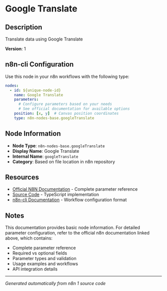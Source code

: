 # Google Translate

## Description

Translate data using Google Translate

**Version**: 1

## n8n-cli Configuration

Use this node in your n8n workflows with the following type:

```yaml
nodes:
  - id: ${unique-node-id}
    name: Google Translate
    parameters:
      # Configure parameters based on your needs
      # See official documentation for available options
    position: [x, y]  # Canvas position coordinates
    type: n8n-nodes-base.googleTranslate
```

## Node Information

- **Node Type**: `n8n-nodes-base.googleTranslate`
- **Display Name**: Google Translate
- **Internal Name**: `googleTranslate`
- **Category**: Based on file location in n8n repository

## Resources

- [Official N8N Documentation](https://docs.n8n.io/integrations/builtin/app-nodes/n8n-nodes-base.googletranslate/) - Complete parameter reference
- [Source Code](https://github.com/n8n-io/n8n/blob/master/packages/nodes-base/nodes/Google/Translate/GoogleTranslate.node.ts) - TypeScript implementation
- [n8n-cli Documentation](https://github.com/edenreich/n8n-cli) - Workflow configuration format

## Notes

This documentation provides basic node information. For detailed parameter configuration, 
refer to the official n8n documentation linked above, which contains:

- Complete parameter reference
- Required vs optional fields
- Parameter types and validation
- Usage examples and workflows
- API integration details

---
*Generated automatically from n8n 1 source code*
